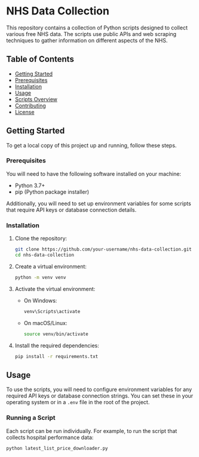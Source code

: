 # NHS Data Collection

This repository contains a collection of Python scripts designed to collect various free NHS data. The scripts use public APIs and web scraping techniques to gather information on different aspects of the NHS.
## Table of Contents

- [Getting Started](#getting-started)
- [Prerequisites](#prerequisites)
- [Installation](#installation)
- [Usage](#usage)
- [Scripts Overview](#scripts-overview)
- [Contributing](#contributing)
- [License](#license)

## Getting Started

To get a local copy of this project up and running, follow these steps.

### Prerequisites

You will need to have the following software installed on your machine:

- Python 3.7+
- pip (Python package installer)

Additionally, you will need to set up environment variables for some scripts that require API keys or database connection details.

### Installation

1. Clone the repository:

    ```bash
    git clone https://github.com/your-username/nhs-data-collection.git
    cd nhs-data-collection
    ```

2. Create a virtual environment:

    ```bash
    python -m venv venv
    ```

3. Activate the virtual environment:

    - On Windows:

      ```bash
      venv\Scripts\activate
      ```

    - On macOS/Linux:

      ```bash
      source venv/bin/activate
      ```

4. Install the required dependencies:

    ```bash
    pip install -r requirements.txt
    ```

## Usage

To use the scripts, you will need to configure environment variables for any required API keys or database connection strings. You can set these in your operating system or in a `.env` file in the root of the project.

### Running a Script

Each script can be run individually. For example, to run the script that collects hospital performance data:

```bash
python latest_list_price_downloader.py
